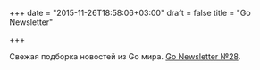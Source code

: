 +++
date = "2015-11-26T18:58:06+03:00"
draft = false
title = "Go Newsletter"

+++

<p>Свежая подборка новостей из Go мира.&nbsp;<a href="http://golangweekly.com/issues/86">Go Newsletter №28</a>.</p>

